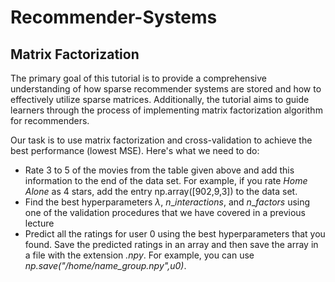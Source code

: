 # Recommender-Systems
## Matrix Factorization

The primary goal of this tutorial is to provide a comprehensive understanding of how sparse recommender systems are stored and how to effectively utilize sparse matrices. Additionally, the tutorial aims to guide learners through the process of implementing matrix factorization algorithm for recommenders.

Our task is to use matrix factorization and cross-validation to achieve the best performance (lowest MSE). Here's what we need to do:

* Rate 3 to 5 of the movies from the table given above and add this information to the end of the data set. For example, if you rate _Home Alone_ as 4 stars, add the entry np.array([902,9,3]) to the data set.
* Find the best hyperparameters $\lambda$, $n\_interactions$, and $n\_factors$ using one of the validation procedures that we have covered in a previous lecture
* Predict all the ratings for user 0 using the best hyperparameters that you found. Save the predicted ratings in an array and then save the array in a file with the extension _.npy_. For example, you can use _np.save("/home/name_group.npy",u0)_.

